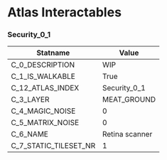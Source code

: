 

# Atlas Interactables





### Security_0_1
| Statname | Value | 
|  --  |  --  | 
| C_0_DESCRIPTION | WIP   | 
| C_1_IS_WALKABLE | True | 
| C_12_ATLAS_INDEX | Security_0_1 | 
| C_3_LAYER | MEAT_GROUND | 
| C_4_MAGIC_NOISE | 0 | 
| C_5_MATRIX_NOISE | 0 | 
| C_6_NAME | Retina scanner | 
| C_7_STATIC_TILESET_NR | 1 | 

